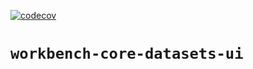 [![codecov](https://codecov.io/github/aws-solutions/solution-spark-on-aws/branch/develop/graph/badge.svg?flag=workbench-core-datasets-ui)](https://app.codecov.io/github/aws-solutions/solution-spark-on-aws/tree/codecov)

# `workbench-core-datasets-ui`